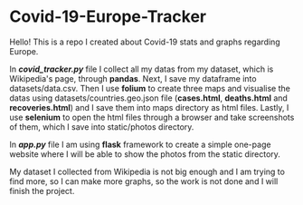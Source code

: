 # Covid-19-Europe-Tracker

Hello! This is a repo I created about Covid-19 stats and graphs regarding Europe.

In ***covid_tracker.py*** file I collect all my datas from my 
dataset, which is Wikipedia's page, through **pandas**.
Next, I save my dataframe into datasets/data.csv. 
Then I use **folium** to create three maps and visualise 
the datas using datasets/countries.geo.json file (**cases.html**, **deaths.html** and **recoveries.html**) and 
I save them into maps directory as html files. Lastly, 
I use **selenium** to open the html files through a browser 
and take screenshots of them, which I save into 
static/photos directory. 

In ***app.py*** file I am using **flask** framework to create a simple one-page website where 
I will be able to show the photos from the static directory. 

My dataset I collected from Wikipedia is 
not big enough and I am trying to find more, so I can make more graphs, so the work is not done and I 
will finish the project.
